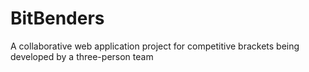 # BitBenders
A collaborative web application project for competitive brackets being developed by a three-person team 
